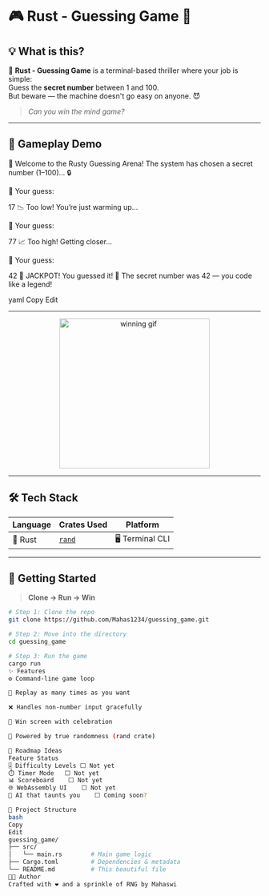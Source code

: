 # 🎮 Rust - Guessing Game 🎯

## 💡 What is this?

🎲 **Rust - Guessing Game** is a terminal-based thriller where your job is simple:  
Guess the **secret number** between 1 and 100.  
But beware — the machine doesn't go easy on anyone. 😈

> *Can you win the mind game?*

---

## 🧠 Gameplay Demo

🎯 Welcome to the Rusty Guessing Arena!
The system has chosen a secret number (1–100)... 🔒

🔢 Your guess:

17
📉 Too low! You’re just warming up...

🔢 Your guess:

77
📈 Too high! Getting closer...

🔢 Your guess:

42
🎉 JACKPOT! You guessed it!
🎊 The secret number was 42 — you code like a legend!

yaml
Copy
Edit

---

<p align="center">
  <img src="https://media.giphy.com/media/j5QcmXoFWl7iM/giphy.gif" width="300" alt="winning gif" />
</p>

---

## 🛠 Tech Stack

| Language | Crates Used | Platform |
|----------|-------------|----------|
| 🦀 Rust | [`rand`](https://crates.io/crates/rand) | 🖥️ Terminal CLI |

---

## 🚀 Getting Started

> **Clone → Run → Win**

```bash
# Step 1: Clone the repo
git clone https://github.com/Mahas1234/guessing_game.git

# Step 2: Move into the directory
cd guessing_game

# Step 3: Run the game
cargo run
✨ Features
⚙️ Command-line game loop

🔁 Replay as many times as you want

❌ Handles non-number input gracefully

🎉 Win screen with celebration

🎲 Powered by true randomness (rand crate)

🌈 Roadmap Ideas
Feature	Status
🎚 Difficulty Levels	⬜ Not yet
⏱️ Timer Mode	⬜ Not yet
📊 Scoreboard	⬜ Not yet
🌐 WebAssembly UI	⬜ Not yet
🤖 AI that taunts you	⬜ Coming soon?

📁 Project Structure
bash
Copy
Edit
guessing_game/
├── src/
│   └── main.rs        # Main game logic
├── Cargo.toml         # Dependencies & metadata
└── README.md          # This beautiful file
👨‍💻 Author
Crafted with ❤️ and a sprinkle of RNG by Mahaswi
